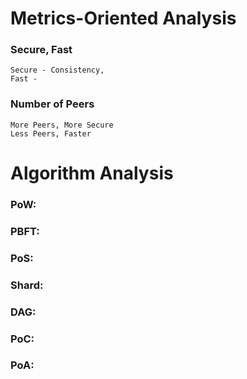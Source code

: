# Metrics-Oriented Analysis
### Secure, Fast
    Secure - Consistency, 
    Fast - 
### Number of Peers
    More Peers, More Secure
    Less Peers, Faster
# Algorithm Analysis
### PoW:  
### PBFT: 
### PoS:
### Shard:
### DAG:
### PoC:
### PoA:

    
